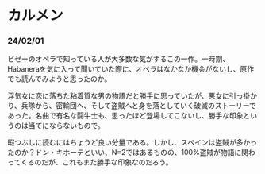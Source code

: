 # カルメン

### 24/02/01
ビゼーのオペラで知っている人が大多数な気がするこの一作。一時期、Habaneraを気に入って聞いていた際に、オペラはなかなか機会がないし、原作でも読んでみようと思ったのか。

浮気女に恋に落ちた粘着質な男の物語だと勝手に思っていたが、悪女に引っ掛かり、兵隊から、密輸団へ、そして盗賊へと身を落としていく破滅のストーリーであった。名曲で有名な闘牛士も、思ったほど登場してこないし、勝手な印象というのは当てにならないもので。

暇つぶしに読むにはちょうど良い分量である。しかし、スペインは盗賊が多かったのか？ドン・キホーテといい、N=2ではあるものの、100%盗賊が物語に関わってくるのだが、これもまた勝手な印象なのだろう。
